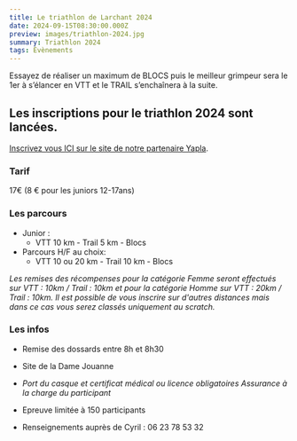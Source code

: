 ```yaml
---
title: Le triathlon de Larchant 2024
date: 2024-09-15T08:30:00.000Z
preview: images/triathlon-2024.jpg
summary: Triathlon 2024
tags: Évènements
---
```


Essayez de réaliser un maximum de BLOCS puis le meilleur grimpeur sera  le 1er à s’élancer en VTT et le TRAIL s’enchaînera à la suite.

## Les inscriptions pour le triathlon 2024 sont lancées.

[Inscrivez vous ICI sur le site de notre partenaire Yapla](https://larchant-animation.s2.yapla.com/fr/event-58468).

### Tarif

17€ (8 € pour les juniors 12-17ans)

### Les parcours



- Junior : 
    - VTT 10 km - Trail 5 km - Blocs
- Parcours H/F au choix: 
    - VTT 10 ou 20 km - Trail 10 km - Blocs

_Les remises des récompenses pour la catégorie Femme seront effectués sur VTT : 10km / Trail : 10km  et pour la catégorie Homme sur VTT : 20km / Trail : 10km. Il est possible de vous inscrire sur d'autres distances mais dans ce cas vous serez classés uniquement au scratch._

### Les infos

- Remise des dossards entre 8h et 8h30

- Site de la Dame Jouanne

- _Port du casque et certificat médical ou licence obligatoires  Assurance à la charge du participant_

- Epreuve limitée à 150 participants 

- Renseignements auprès de Cyril : 06 23 78 53 32

